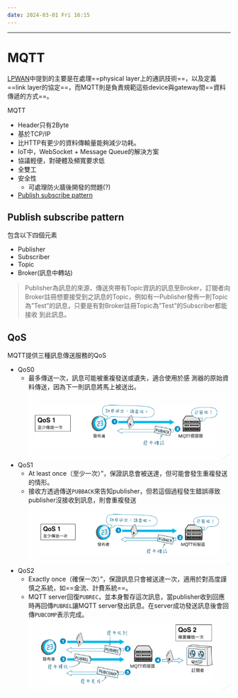 ```yaml
---
date: 2024-03-01 Fri 16:15
---
```

---

# MQTT

[LPWAN](./LPWAN.md)中提到的主要是在處理==physical layer上的通訊技術==，以及定義==link layer的協定==，而MQTT則是負責規範這些device與gateway間==資料傳遞的方式==。

MQTT
+ Header只有2Byte
+ 基於TCP/IP
+ 比HTTP有更少的資料傳輸量能夠減少功耗。
+ IoT中，WebSocket + Message Queue的解決方案
+ 協議輕便，對硬體及頻寬要求低
+ 全雙工
+ 安全性
	+ 可處理防火牆後開發的問題(?)
+ [ Publish subscribe pattern](<##  Publish subscribe pattern>)

##  Publish subscribe pattern

包含以下四個元素
+ Publisher
+ Subscriber
+ Topic
+ Broker(訊息中轉站)

> Publisher為訊息的來源，傳送夾帶有Topic資訊的訊息至Broker，訂閱者向 Broker註冊想要接受到之訊息的Topic，例如有一Publisher發佈一則Topic 為”Test”的訊息，只要是有對Broker註冊Topic為”Test”的Subscriber都能接收 到此訊息。


## QoS

MQTT提供三種訊息傳送服務的QoS
+ QoS0
	+ 最多傳送一次，訊息可能被重複發送或遺失，適合使用於感 測器的原始資料傳送，因為下一則訊息將馬上被送出。
	![Qos0](../image/QoS0.png)
+ QoS1
	+ At least once（至少一次）”，保證訊息會被送達，但可能會發生重複發送 的情形。
	+ 接收方透過傳送`PUBBACK`來告知publisher，但若這個過程發生錯誤導致publisher沒接收到訊息，則會重複發送
	![QoS2](../image/QoS1.png)
+ QoS2
	+ Exactly once（確保一次）”，保證訊息只會被送達一次，適用於對高度謹 慎之系統，如==金流、計費系統==。
	+ MQTT server回復`PUBREC`，並本身暫存這次訊息，當publisher收到回應時再回傳`PUBREL`讓MQTT server發出訊息。在server成功發送訊息後會回傳`PUBCOMP`表示完成。
	![QoS2](../image/QoS2.png)

